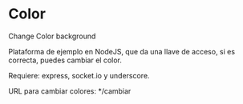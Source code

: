 # Color
Change Color background

Plataforma de ejemplo en NodeJS, que da una llave de acceso, si es correcta, puedes cambiar el color.

Requiere: express, socket.io y underscore.

URL para cambiar colores:
*/cambiar
